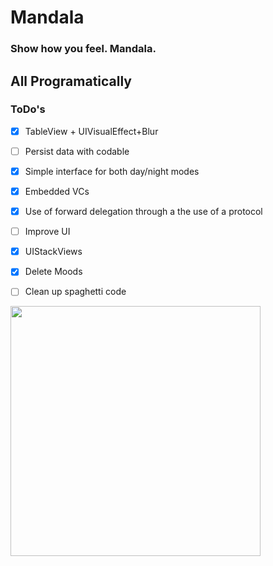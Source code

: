 # Mandala
### Show how you feel. Mandala.
## All Programatically

### ToDo's
- [x] TableView + UIVisualEffect+Blur
- [ ] Persist data with codable
- [x] Simple interface for both day/night modes
- [x] Embedded VCs
- [x] Use of forward delegation through a the use of a protocol
- [ ] Improve UI
- [x] UIStackViews
- [x] Delete Moods
- [ ] Clean up spaghetti code


<img src="mandalaMoods.gif" width="400"/>
